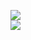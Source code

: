 [![](https://img.shields.io/badge/Made%20With-Github%20Spray-lightgrey.svg?style=for-the-badge&logo=github)](https://github.com/Annihil/github-spray#4841)  
[![](https://i.imgur.com/2DrTn0Z.gif)](https://github.com/Annihil/github-spray)